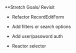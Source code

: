 **Stretch Goals/ Revisit 
- Refactor RecordEditForm
- Add filters or search options
- Add user/password auth

- Reactor selector

